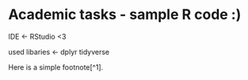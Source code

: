 # Academic tasks - sample R code  :)

IDE <- RStudio <3

used libaries <- dplyr  tidyverse

Here is a simple footnote[^1].
